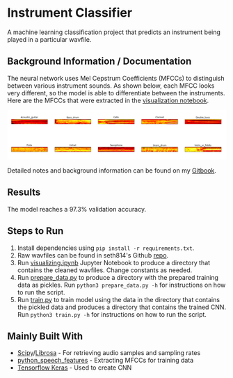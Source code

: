 # Instrument Classifier

A machine learning classification project that predicts an instrument being played in a particular wavfile. 

## Background Information / Documentation
The neural network uses Mel Cepstrum Coefficients (MFCCs) to distinguish between various instrument sounds. As shown below, each MFCC looks very different, so the model is able to differentiate between the instruments. Here are the MFCCs that were extracted in the [visualization notebook](https://github.com/lauradang/audio-classification/blob/master/visualizing.ipynb).

![](images/mel-cepstrum.png)

Detailed notes and background information can be found on my [Gitbook](https://lauradang.gitbook.io/notes/machine-learning/machine-learning-audio-classification).

## Results
The model reaches a 97.3% validation accuracy.

## Steps to Run
1. Install dependencies using `pip install -r requirements.txt`.
2. Raw wavfiles can be found in seth814's Github [repo](https://github.com/seth814/Audio-Classification/tree/018692a618ed4c3f9b9af7467a8246fc4fbaf1bb).
3. Run [visualizing.ipynb](https://github.com/lauradang/audio-classification/blob/master/visualizing.ipynb) Jupyter Notebook to produce a directory that contains the cleaned wavfiles. Change constants as needed.
4. Run [prepare_data.py](https://github.com/lauradang/audio-classification/blob/master/prepare_data.py) to produce a directory with the prepared training data as pickles. Run `python3 prepare_data.py -h` for instructions on how to run the script.
5. Run [train.py](https://github.com/lauradang/audio-classification/blob/master/train.py) to train model using the data in the directory that contains the pickled data and produces a directory that contains the trained CNN. Run `python3 train.py -h` for instructions on how to run the script.

## Mainly Built With
* [Scipy](https://docs.scipy.org/doc/scipy-0.14.0/reference/index.html)/[Librosa](https://librosa.github.io/librosa/) - For retrieving audio samples and sampling rates
* [python_speech_features](https://python-speech-features.readthedocs.io/en/latest/) - Extracting MFCCs for training data
* [Tensorflow Keras](https://www.tensorflow.org/guide/keras) - Used to create CNN
